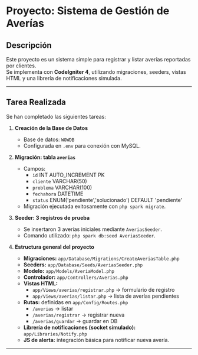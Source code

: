 # Proyecto: Sistema de Gestión de Averías

## Descripción
Este proyecto es un sistema simple para registrar y listar averías reportadas por clientes.  
Se implementa con **CodeIgniter 4**, utilizando migraciones, seeders, vistas HTML y una librería de notificaciones simulada.

---

## Tarea Realizada

Se han completado las siguientes tareas:

1. **Creación de la Base de Datos**  
   - Base de datos: `WOWDB`  
   - Configurada en `.env` para conexión con MySQL.

2. **Migración: tabla `averias`**  
   - Campos:
     - `id` INT AUTO_INCREMENT PK
     - `cliente` VARCHAR(50)
     - `problema` VARCHAR(100)
     - `fechahora` DATETIME
     - `status` ENUM('pendiente','solucionado') DEFAULT 'pendiente'
   - Migración ejecutada exitosamente con `php spark migrate`.

3. **Seeder: 3 registros de prueba**  
   - Se insertaron 3 averías iniciales mediante `AveriasSeeder`.
   - Comando utilizado: `php spark db:seed AveriasSeeder`.

4. **Estructura general del proyecto**
   - **Migraciones:** `app/Database/Migrations/CreateAveriasTable.php`  
   - **Seeders:** `app/Database/Seeds/AveriasSeeder.php`  
   - **Modelo:** `app/Models/AveriaModel.php`  
   - **Controlador:** `app/Controllers/Averias.php`  
   - **Vistas HTML:**  
     - `app/Views/averias/registrar.php` → formulario de registro  
     - `app/Views/averias/listar.php` → lista de averías pendientes  
   - **Rutas:** definidas en `app/Config/Routes.php`  
     - `/averias` → listar  
     - `/averias/registrar` → registrar nueva  
     - `/averias/guardar` → guardar en DB  
   - **Librería de notificaciones (socket simulado):** `app/Libraries/Notify.php`  
   - **JS de alerta:** integración básica para notificar nueva avería.

---
